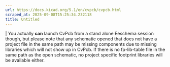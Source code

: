 ```yaml
---
url: https://docs.kicad.org/5.1/en/cvpcb/cvpcb.html
scraped_at: 2025-09-08T15:25:34.232118
title: Untitled
---
```


|  You actually **can** launch CvPcb from a stand alone Eeschema session
though, but please note that any schematic opened that does not have a project
file in the same path may be missing components due to missing libraries which
will not show up in CvPcb. If there is no fp-lib-table file in the same path
as the open schematic, no project specific footprint libraries will be
available either.

